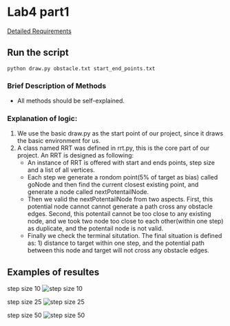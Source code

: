 # Lab4 part1 
[Detailed Requirements](http://www.cs.columbia.edu/~allen/F18/HMWK/lab4/lab4.html)

## Run the script 
```
python draw.py obstacle.txt start_end_points.txt
```


### Brief Description of Methods
* All methods should be self-explained.

### Explanation of logic: 
1. We use the basic draw.py as the start point of our project, since it draws the basic environment for us. 
2. A class named RRT was defined in rrt.py, this is the core part of our project. An RRT is designed as following: 
    * An instance of RRT is offered with start and ends points, step size and a list of all vertices. 
    * Each step we generate a rondom point(5% of target as bias) called goNode and then find the current closest existing point, and generate a node called nextPotentailNode. 
    * Then we valid the nextPotentailNode from two aspects. First, this potential node cannot cannot generate a path cross any obstacle edges. Second, this potentail cannot be too close to any existing node, and we took two node too close to each other(within one step) as duplicate, and the potentail node is not valid. 
    * Finally we check the terminal situtation. The final situation is defined as: 1) distance to target within one step, and the potential path between this node and target will not cross any obstacle edges.  

## Examples of resultes
step size 10
![step size 10](https://github.com/YiyangQian/W4733-Robotics/blob/master/lab4_part1/step_10.png)

step size 25
![step size 25](https://github.com/YiyangQian/W4733-Robotics/blob/master/lab4_part1/step_25.png)

step size 50
![step size 50](https://github.com/YiyangQian/W4733-Robotics/blob/master/lab4_part1/step_50.png)